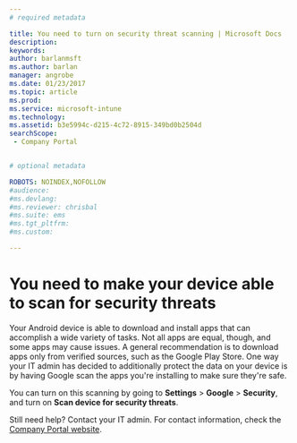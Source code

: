 ```yaml
---
# required metadata

title: You need to turn on security threat scanning | Microsoft Docs
description:
keywords:
author: barlanmsftms.author: barlan
manager: angrobe
ms.date: 01/23/2017
ms.topic: article
ms.prod:
ms.service: microsoft-intune
ms.technology:
ms.assetid: b3e5994c-d215-4c72-8915-349bd0b2504dsearchScope: - Company Portal


# optional metadata

ROBOTS: NOINDEX,NOFOLLOW
#audience:
#ms.devlang:
#ms.reviewer: chrisbal
#ms.suite: ems
#ms.tgt_pltfrm:
#ms.custom:

---
```


# You need to make your device able to scan for security threats

Your Android device is able to download and install apps that can accomplish a wide variety of tasks. Not all apps are equal, though, and some apps may cause issues. A general recommendation is to download apps only from verified sources, such as the Google Play Store. One way your IT admin has decided to additionally protect the data on your device is by having Google scan the apps you're installing to make sure they're safe.

You can turn on this scanning by going to **Settings** > **Google** > **Security**, and turn on **Scan device for security threats**.

Still need help? Contact your IT admin. For contact information, check the [Company Portal website](http://portal.manage.microsoft.com).
